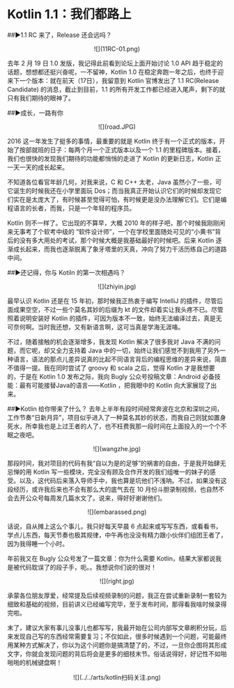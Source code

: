 # Kotlin 1.1：我们都路上

##►1.1 RC 来了，Release 还会远吗？

<center>![](11RC-01.png)</center>

去年 2 月 19 日 1.0 发版，我记得此前看到论坛上面开始讨论 1.0 API 趋于稳定的话题，想想都还挺兴奋呢，一不留神，Kotlin 1.0 在稳定奔跑一年之后，也终于迎来下一个版本：就在前天（17日），我留意到 Kotlin 官博发出了 1.1 RC(Release Candidate) 的消息，截止到目前，1.1 的所有开发工作都已经进入尾声，剩下的就只有我们期待的眼神了。

##►成长，一路有你

<center>![](road.JPG)</center>

2016 这一年发生了挺多的事情，最重要的就是 Kotlin 终于有一个正式的版本，开始了按部就班的日子：每两个月一个正式版本以及一个 1.1 的里程碑版本。接着，我们也很快的发现我们期待的功能都悄悄的走进了 Kotlin 的更新日志，Kotlin 正一天一天的成长起来。

不知道各位看官年龄几何，对我来说，C 和 C++ 太老，Java 虽然小了一些，可它诞生的时候我还在小学里面玩 Dos；而当我真正开始认识它们的时候却发现它们实在是太庞大了，有时候甚至觉得可怕，有时候更是没办法理解它们。它们是编程语言的长者，而我，只是一个年轻的程序员。

Kotlin 则不一样了。它出现的不算早，大概 2010 年的样子吧，那个时候我刚刚闲来无事考了个软考中级的 “软件设计师”，一个在学校里面随处可见的“小黄书”背后的没有多大用处的考试，那个时候大概是我基础最好的时候吧。后来 Kotlin 逐渐成长起来，而我也逐渐脱离了象牙塔里的天真，冲向了努力干活历练自己的道路中间。

##►还记得，你与 Kotiln 的第一次相遇吗？

<center>![](zhiyin.jpg)</center>

最早认识 Kotlin 还是在 15 年初，那时候我正热衷于编写 IntelliJ 的插件，尽管后面成果空空，不过一些个莫名其妙的后缀为 kt 的文件却着实让我头疼不已。尽管照着说明安装好 Kotlin 的插件，可因为版本不一致，始终无法编译过去，真是无可奈何啊。当时我还想，又有新语言啊，这可当真是学海无涯咯。

不过，随着接触的机会逐渐增多，我发现 Kotlin 解决了很多我对 Java 不满的问题，而它呢，却又全力支持着 Java 中的一切，始终让我们感觉不到我用了另外一种语言，语法的那点儿差异说真的比起不同语言背后的编程思维的差异来说，简直不值得一提。我在同时尝试了 groovy 和 scala 之后，觉得 Kotlin 才是我想要的，于是在 Kotlin 1.0 发布之际，我向 Bugly 公众号投稿文章：Android 必备技能：最有可能接替Java的语言——Kotlin ，把我眼中的 Kotlin 向大家展现了出来。


##​►Kotlin 给你带来了什么？
去年上半年有段时间经常奔波在北京和深圳之间，工作节奏“日新月异”，项目似乎进入了一种莫名其妙的状态，而我自己则犹如置身死水，所幸我也是上过王者的人了，也不枉费我那一段时间在上面投入的一个个不眠之夜吧。

<center>![](wangzhe.jpg)</center>

那段时间，我对项目的代码有我“自以为是的足够”的祸害的自由，于是我开始肆无忌惮的用 Kotlin 写一些模块，完全没有顾及合作开发的我们组唯一的妹子的感受。以及，这代码后来落入导师手中，我也算是坑他们不浅呐。不过，如果没有这段经历，或许我后来也不会有那么大的底气去在 10 月份斗胆录制视频，也自然不会去开公众号每周发几篇水文了。说来，得好好谢谢他们。


<center>![](embarassed.png)</center>

话说，自从摊上这么个事儿，我只好每天早晨 6 点起来或写写东西，或看看书，学点儿东西，每天节奏也极其规律，中午再也没没有精力跟小伙伴们组团王者了，因为我得睡一个小时。

年前我又在 Bugly 公众号发了一篇文章：你为什么需要 Kotlin，结果大家都说我是被代码耽误了的段子手，呃。。我想说你们说的很对！

<center>![](right.jpg)</center>

承蒙各位朋友厚爱，经常提及后续视频录制的问题，我正在尝试重新录制一套较为细致和基础的视频，目前讲义已经编写完毕，至于发布时间，那得看我啥时候录得完啦。

末了，建议大家有事儿没事儿也都写写，我最开始在公司内部写文章刷积分玩，后来发现自己写的东西经常需要复习；不仅如此，很多时候遇到一个问题，可能最终用某种方式解决了，你以为这个问题你是搞清楚了的，不过，一旦你企图将其形成文字，你就会发现问题的背后将会是更多的细枝末节。俗话说得好，好记性不如啪啪啪的机械键盘啊！

<center>![](../../arts/kotlin扫码关注.png)</center>